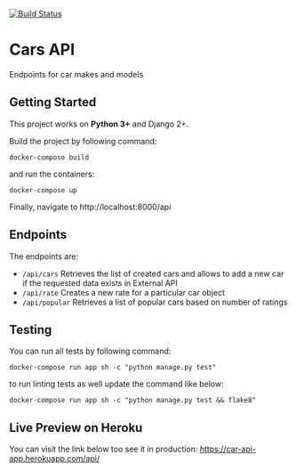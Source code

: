 [![Build Status](https://travis-ci.com/raszidzie/cars-api.svg?branch=main)](https://travis-ci.com/raszidzie/cars-api)
# Cars API
Endpoints for car makes and models

## Getting Started
This project works on **Python 3+** and Django 2+.

Build the project by following command:

```
docker-compose build
````

and run the containers:

```
docker-compose up
```

Finally, navigate to http://localhost:8000/api

## Endpoints
The endpoints are:
* ```/api/cars```
Retrieves the list of created cars and allows to add a new car if the requested data exists in External API
* ```/api/rate```
Creates a new rate for a particular car object
* ```/api/popular```
Retrieves a list of popular cars based on number of ratings

## Testing
You can run all tests by following command:

```docker-compose run app sh -c "python manage.py test"```

to run linting tests as well update the command like below:

```docker-compose run app sh -c "python manage.py test && flake8"```

## Live Preview on Heroku
You can visit the link below too see it in production:
https://car-api-app.herokuapp.com/api/
